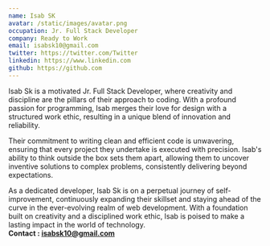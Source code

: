 ```yaml
---
name: Isab SK
avatar: /static/images/avatar.png
occupation: Jr. Full Stack Developer 
company: Ready to Work 
email: isabsk10@gmail.com
twitter: https://twitter.com/Twitter
linkedin: https://www.linkedin.com
github: https://github.com
---
```


Isab Sk is a motivated Jr. Full Stack Developer, where creativity and discipline are the pillars of their approach to coding. With a profound passion for programming, Isab merges their love for design with a structured work ethic, resulting in a unique blend of innovation and reliability.

Their commitment to writing clean and efficient code is unwavering, ensuring that every project they undertake is executed with precision. Isab's ability to think outside the box sets them apart, allowing them to uncover inventive solutions to complex problems, consistently delivering beyond expectations.

As a dedicated developer, Isab Sk is on a perpetual journey of self-improvement, continuously expanding their skillset and staying ahead of the curve in the ever-evolving realm of web development. With a foundation built on creativity and a disciplined work ethic, Isab is poised to make a lasting impact in the world of technology.
<br />
**Contact : isabsk10@gmail.com**